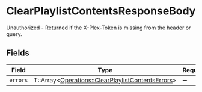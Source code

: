 # ClearPlaylistContentsResponseBody

Unauthorized - Returned if the X-Plex-Token is missing from the header or query.


## Fields

| Field                                                                                                       | Type                                                                                                        | Required                                                                                                    | Description                                                                                                 |
| ----------------------------------------------------------------------------------------------------------- | ----------------------------------------------------------------------------------------------------------- | ----------------------------------------------------------------------------------------------------------- | ----------------------------------------------------------------------------------------------------------- |
| `errors`                                                                                                    | T::Array<[Operations::ClearPlaylistContentsErrors](../../models/operations/clearplaylistcontentserrors.md)> | :heavy_minus_sign:                                                                                          | N/A                                                                                                         |